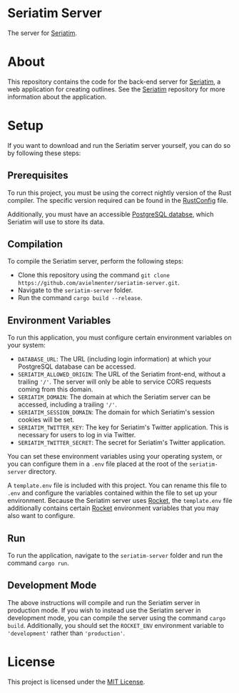 # Seriatim Server
The server for [Seriatim](https://github.com/avielmenter/seriatim).

# About
This repository contains the code for the back-end server for [Seriatim](https://github.com/avielmenter/seriatim), a web application for creating outlines. See the [Seriatim](https://github.com/avielmenter/seriatim) repository for more information about the application.

# Setup
If you want to download and run the Seriatim server yourself, you can do so by following these steps:

## Prerequisites
To run this project, you must be using the correct nightly version of the Rust compiler. The specific version required can be found in the [RustConfig](https://github.com/avielmenter/seriatim-server/blob/master/RustConfig) file.

Additionally, you must have an accessible [PostgreSQL databse](https://www.postgresql.org/), which Seriatim will use to store its data.

## Compilation
To compile the Seriatim server, perform the following steps:

 - Clone this repository using the command `git clone https://github.com/avielmenter/seriatim-server.git`.
 - Navigate to the `seriatim-server` folder.
 - Run the command `cargo build --release`.

## Environment Variables

To run this application, you must configure certain environment variables on your system:

 - `DATABASE_URL`: The URL (including login information) at which your PostgreSQL database can be accessed.
 - `SERIATIM_ALLOWED_ORIGIN`: The URL of the Seriatim front-end, without a trailing `'/'`. The server will only be able to service CORS requests coming from this domain.
 - `SERIATIM_DOMAIN`: The domain at which the Seriatim server can be accessed, including a trailing `'/'`.
 - `SERIATIM_SESSION_DOMAIN`: The domain for which Seriatim's session cookies will be set.
 - `SERIATIM_TWITTER_KEY`: The key for Seriatim's Twitter application. This is necessary for users to log in via Twitter.
 - `SERIATIM_TWITTER_SECRET`: The secret for Seriatim's Twitter application.

 You can set these environment variables using your operating system, or you can configure them in a `.env` file placed at the root of the `seriatim-server` directory.

 A `template.env` file is included with this project. You can rename this file to `.env` and configure the variables contained within the file to set up your environment. Because the Seriatim server uses [Rocket](https://github.com/SergioBenitez/Rocket), the `template.env` file additionally contains certain [Rocket](https://github.com/SergioBenitez/Rocket) environment variables that you may also want to configure.

 ## Run
 To run the application, navigate to the `seriatim-server` folder and run the command `cargo run`.

 ## Development Mode
 The above instructions will compile and run the Seriatim server in production mode. If you wish to instead use the Seriatim server in development mode, you can compile the server using the command `cargo build`. Additionally, you should set the `ROCKET_ENV` environment variable to `'development'` rather than `'production'`.

 # License
 This project is licensed under the [MIT License](https://github.com/avielmenter/seriatim-server/blob/master/LICENSE).